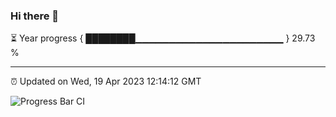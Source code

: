 ### Hi there 👋

⏳ Year progress { ████████▁▁▁▁▁▁▁▁▁▁▁▁▁▁▁▁▁▁▁▁▁▁ } 29.73 %

---

⏰ Updated on Wed, 19 Apr 2023 12:14:12 GMT

![Progress Bar CI](https://github.com/Shyam-Makwana/GitHub-Actions-Demo/workflows/Progress%20Bar%20CI/badge.svg)
